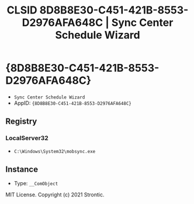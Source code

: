 ﻿---
title: "CLSID 8D8B8E30-C451-421B-8553-D2976AFA648C | Sync Center Schedule Wizard"
excerpt: What is COM-Object CLSID 8D8B8E30-C451-421B-8553-D2976AFA648C?
---

# {8D8B8E30-C451-421B-8553-D2976AFA648C}

* `Sync Center Schedule Wizard`
* AppID: `{8D8B8E30-C451-421B-8553-D2976AFA648C}`

## Registry


### LocalServer32

* `C:\Windows\System32\mobsync.exe`

## Instance

* Type: `__ComObject`

MIT License. Copyright (c) 2021 Strontic.



